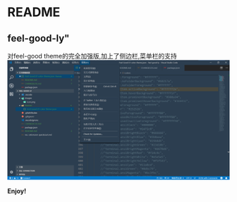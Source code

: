 # README
## feel-good-ly"
对feel-good theme的完全加强版,加上了侧边栏,菜单栏的支持
![1](https://raw.githubusercontent.com/lybest/feel-good/master/images/1.png)

**Enjoy!**
